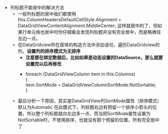 <ul>
<li>列标题不能居中的解决方法
<ul>
<li>一般列标题的居中我们都使用this.ColumnHeadersDefaultCellStyle.Alignment = DataGridViewContentAlignment.MiddleCenter; 这样就居中的了，但如果行单元格也居中时你仔细看会发现列标题并没有完全居中，而是略微往左边一点。</li>
<li>在DataGridview所在窗体的构造方法中添加语句，遍历DataGridview的列，<strong>设置列的排序模式为无排序</strong>
<ul>
<li><strong>注意要在绑定数据后，比如如果是动态设置的DataSource，那么就要设置完以后再修改</strong></li>
<li>
<p> foreach (DataGridViewColumn item in this.Columns)<br />                    {<br />                        item.SortMode = DataGridViewColumnSortMode.NotSortable;<br />                    }</p>


</li>


</ul>


</li>
<li>最后分析一下原因，其实是DataGridView列SortMode属性（排序模式）默认为Automatic 在此模式下，列标题右边有预留一个排序小箭头的位置，所以整个列标题就向左边多一点，而当把SortMode属性设置为NotSortable时，不使用排序，也就没有那个预留的位置，所有完全居中了</li>


</ul>


</li>


</ul>